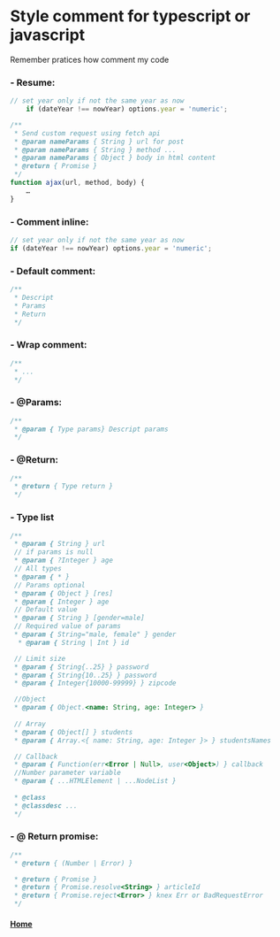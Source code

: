 # Style comment for typescript or javascript
Remember pratices how comment my code
### - Resume:
```typescript
// set year only if not the same year as now
    if (dateYear !== nowYear) options.year = 'numeric';

/**
 * Send custom request using fetch api
 * @param nameParams { String } url for post
 * @param nameParams { String } method ...
 * @param nameParams { Object } body in html content
 * @return { Promise }
 */
function ajax(url, method, body) {
    …
}
```

### - Comment inline:
```typescript
// set year only if not the same year as now
if (dateYear !== nowYear) options.year = 'numeric';
```

### - Default comment:
```typescript
/**
 * Descript
 * Params
 * Return
 */
```

### - Wrap comment:
```typescript
/**
 * ...
 */
```

### - @Params:
```typescript
/**
 * @param { Type params} Descript params
 */
```

### - @Return:
```typescript
/**
 * @return { Type return }
 */
```

### - Type list
```typescript
/**
 * @param { String } url
 // if params is null
 * @param { ?Integer } age
 // All types
 * @param { * } 
 // Params optional
 * @param { Object } [res]
 * @param { Integer } age
 // Default value
 * @param { String } [gender=male]
 // Required value of params
 * @param { String="male, female" } gender
  * @param { String | Int } id

 // Limit size
 * @param { String{..25} } password
 * @param { String{10..25} } password
 * @param { Integer{10000-99999} } zipcode

 //Object 
 * @param { Object.<name: String, age: Integer> }
 
 // Array
 * @param { Object[] } students
 * @param { Array.<{ name: String, age: Integer }> } studentsNames

 // Callback
 * @param { Function(err<Error | Null>, user<Object>) } callback
 //Number parameter variable
 * @param { ...HTMLElement | ...NodeList }
 
 * @class
 * @classdesc ...
 */
```

### - @ Return promise:
```typescript
/**
 * @return { (Number | Error) }

 * @return { Promise }
 * @return { Promise.resolve<String> } articleId
 * @return { Promise.reject<Error> } knex Err or BadRequestError
 */
```
 
#### [Home](https://fjulien.github.io/My-book)
